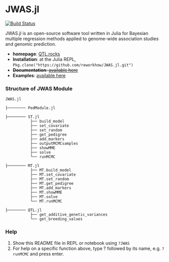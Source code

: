 # JWAS.jl

[![Build Status](https://travis-ci.org/reworkhow/JWAS.jl.svg?branch=master)](https://travis-ci.org/reworkhow/JWAS.jl)

JWAS.jl is an open-source software tool written in Julia for Bayesian multiple regression methods applied to genome-wide association studies and genomic prediction.

* **homepage**: [QTL.rocks](http://QTL.rocks)
* **Installation**: at the Julia REPL, `Pkg.clone("https://github.com/reworkhow/JWAS.jl.git")`
* ~~**Documentation**: [available here](http://jwasjl.readthedocs.org/en/latest/)~~
* **Examples**: [available here](http://nbviewer.jupyter.org/github/reworkhow/JWAS.jl/tree/master/test/)


### Structure of JWAS Module


```
JWAS.jl

├──────── PedModule.jl

├──────── ST.jl
           ├── build_model
           ├── set_covariate
           ├── set_random
           ├── get_pedigree
           ├── add_markers
           ├── outputMCMCsamples
           ├── showMME
           ├── solve
           └── runMCMC

├──────── MT.jl
           ├── MT.build_model
           ├── MT.set_covariate
           ├── MT.set_random
           ├── MT.get_pedigree
           ├── MT.add_markers
           ├── MT.showMME
           ├── MT.solve
           └── MT.runMCMC

├──────── QTL.jl
           ├── get_additive_genetic_variances
           └── get_breeding_values
```

### Help

1. Show this README file in REPL or notebook using `?JWAS`
2. For help on a specific function above, type ? followed by its name, e.g. `?runMCMC` and press enter.
